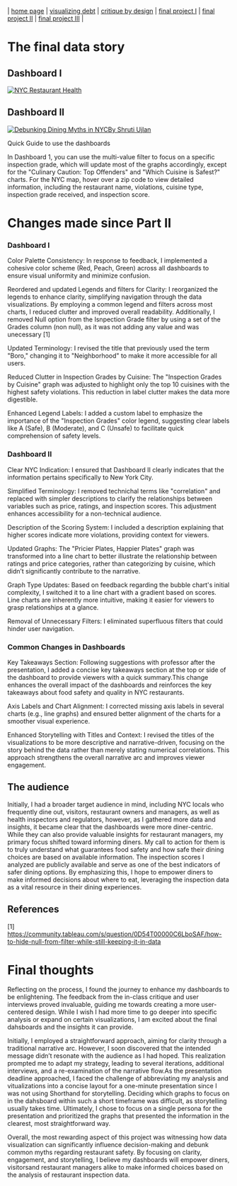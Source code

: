 | [home page](https://shrutiujlan.github.io/tswd-portfolio/) | [visualizing debt](https://shrutiujlan.github.io/tswd-portfolio/visualizing-government-debt) | [critique by design](critique-by-design) |  [final project I](final-project-part-one) | [final project II](final-project-part-two) | [final project III](final-project-part-three) |


# The final data story

## Dashboard I

<div class='tableauPlaceholder' id='viz1728587050653' style='position: relative'><noscript><a href='#'><img alt='NYC Restaurant Health ' src='https:&#47;&#47;public.tableau.com&#47;static&#47;images&#47;Ny&#47;NycDiningInsights&#47;Dashboard1&#47;1_rss.png' style='border: none' /></a></noscript><object class='tableauViz'  style='display:none;'><param name='host_url' value='https%3A%2F%2Fpublic.tableau.com%2F' /> <param name='embed_code_version' value='3' /> <param name='site_root' value='' /><param name='name' value='NycDiningInsights&#47;Dashboard1' /><param name='tabs' value='no' /><param name='toolbar' value='yes' /><param name='static_image' value='https:&#47;&#47;public.tableau.com&#47;static&#47;images&#47;Ny&#47;NycDiningInsights&#47;Dashboard1&#47;1.png' /> <param name='animate_transition' value='yes' /><param name='display_static_image' value='yes' /><param name='display_spinner' value='yes' /><param name='display_overlay' value='yes' /><param name='display_count' value='yes' /><param name='language' value='en-US' /></object></div>                <script type='text/javascript'>                    
  var divElement = document.getElementById('viz1728587050653');                   
  var vizElement = divElement.getElementsByTagName('object')[0];                    vizElement.style.width='1250px';
vizElement.style.height='827px';                  
  var scriptElement = document.createElement('script');                   
  scriptElement.src = 'https://public.tableau.com/javascripts/api/viz_v1.js';                    vizElement.parentNode.insertBefore(scriptElement, vizElement);               
</script>

## Dashboard II

<div class='tableauPlaceholder' id='viz1728584412475' style='position: relative'><noscript><a href='#'><img alt='Debunking Dining Myths in NYCBy Shruti Ujlan ' src='https:&#47;&#47;public.tableau.com&#47;static&#47;images&#47;De&#47;DebunkingDiningMythsinNewyorkCity&#47;Dashboard1&#47;1_rss.png' style='border: none' /></a></noscript><object class='tableauViz'  style='display:none;'><param name='host_url' value='https%3A%2F%2Fpublic.tableau.com%2F' /> <param name='embed_code_version' value='3' /> <param name='site_root' value='' /><param name='name' value='DebunkingDiningMythsinNewyorkCity&#47;Dashboard1' /><param name='tabs' value='no' /><param name='toolbar' value='yes' /><param name='static_image' value='https:&#47;&#47;public.tableau.com&#47;static&#47;images&#47;De&#47;DebunkingDiningMythsinNewyorkCity&#47;Dashboard1&#47;1.png' /> <param name='animate_transition' value='yes' /><param name='display_static_image' value='yes' /><param name='display_spinner' value='yes' /><param name='display_overlay' value='yes' /><param name='display_count' value='yes' /><param name='language' value='en-US' /><param name='filter' value='publish=yes' /></object></div>                
<script type='text/javascript'>                    
  var divElement = document.getElementById('viz1728584412475');                    
  var vizElement = divElement.getElementsByTagName('object')[0];                    
  vizElement.style.minWidth='1000px';
  vizElement.style.maxWidth='1200px';
  vizElement.style.width='100%';
  vizElement.style.minHeight='827px';
  vizElement.style.maxHeight='1027px';
  vizElement.style.height=(divElement.offsetWidth*0.75)+'px';                    
  var scriptElement = document.createElement('script');                    
  scriptElement.src = 'https://public.tableau.com/javascripts/api/viz_v1.js';                    
  vizElement.parentNode.insertBefore(scriptElement, vizElement);                
</script>

Quick Guide to use the dashboards

In Dashboard 1, you can use the multi-value filter to focus on a specific inspection grade, which will update most of the graphs accordingly, except for the "Culinary Caution: Top Offenders" and "Which Cuisine is Safest?" charts. For the NYC map, hover over a zip code to view detailed information, including the restaurant name, violations, cuisine type, inspection grade received, and inspection score.

# Changes made since Part II
### Dashboard I

Color Palette Consistency: In response to feedback, I implemented a cohesive color scheme (Red, Peach, Green) across all dashboards to ensure visual uniformity and minimize confusion.

Reordered and updated Legends and filters for Clarity: I reorganized the legends to enhance clarity, simplifying navigation through the data visualizations. By employing a common legend and filters across most charts, I reduced clutter and improved overall readability. Additionally, I removed  Null option from the Isnpection Grade filter by using a set of the Grades column (non null), as it was not adding any value and was unecessary [1]

Updated Terminology: I revised the title that previously used the term "Boro," changing it to "Neighborhood" to make it more accessible for all users.

Reduced Clutter in Inspection Grades by Cuisine: The "Inspection Grades by Cuisine" graph was adjusted to highlight only the top 10 cuisines with the highest safety violations. This reduction in label clutter makes the data more digestible.

Enhanced Legend Labels: I added a custom label to emphasize the importance of the "Inspection Grades" color legend, suggesting clear labels like A (Safe), B (Moderate), and C (Unsafe) to facilitate quick comprehension of safety levels.

### Dashboard II
Clear NYC Indication: I ensured that Dashboard II clearly indicates that the information pertains specifically to New York City.

Simplified Terminology: I removed technichal terms like "correlation" and replaced with simpler descriptions to clarify the relationships between variables such as price, ratings, and inspection scores. This adjustment enhances accessibility for a non-technical audience.

Description of the Scoring System: I included a description explaining that higher scores indicate more violations, providing context for viewers.

Updated Graphs: The "Pricier Plates, Happier Plates" graph was transformed into a line chart to better illustrate the relationship between ratings and price categories, rather than categorizing by cuisine, which didn’t significantly contribute to the narrative.

Graph Type Updates: Based on feedback regarding the bubble chart's initial complexity, I switched it to a line chart with a gradient based on scores. Line charts are inherently more intuitive, making it easier for viewers to grasp relationships at a glance.

Removal of Unnecessary Filters: I eliminated superfluous filters that could hinder user navigation.

### Common Changes in Dashboards

Key Takeaways Section: Following suggestions with professor after the presentation, I added a concise key takeaways section at the top or side of the dashboard to provide viewers with a quick summary.This change enhances the overall impact of the dashboards and reinforces the key takeaways about food safety and quality in NYC restaurants.

Axis Labels and Chart Alignment: I corrected missing axis labels in several charts (e.g., line graphs) and ensured better alignment of the charts for a smoother visual experience.

Enhanced Storytelling with Titles and Context: I revised the titles of the visualizations to be more descriptive and narrative-driven, focusing on the story behind the data rather than merely stating numerical correlations. This approach strengthens the overall narrative arc and improves viewer engagement.


## The audience
Initially, I had a broader target audience in mind, including NYC locals who frequently dine out, visitors, restaurant owners and managers, as well as health inspectors and regulators, however, as I gathered more data and insights, it became clear that the dashboards were more diner-centric. While they can also provide valuable insights for restaurant managers, my primary focus shifted toward informing diners. My call to action for them is to truly understand what guarantees food safety and how safe their dining choices are based on available information. The inspection scores I analyzed are publicly available and serve as one of the best indicators of safer dining options. By emphasizing this, I hope to empower diners to make informed decisions about where to eat, leveraging the inspection data as a vital resource in their dining experiences.

## References

[1] https://community.tableau.com/s/question/0D54T00000C6LboSAF/how-to-hide-null-from-filter-while-still-keeping-it-in-data

# Final thoughts

Reflecting on the process, I found the journey to enhance my dashboards to be enlightening. The feedback from the in-class critique and user interviews proved invaluable, guiding me towards creating a more user-centered design. While I wish I had more time to go deeper into specific analysis or expand on certain visualizations, I am excited about the final dahsboards and the insights it can provide.

Initially, I employed a straightforward approach, aiming for clarity through a traditional narrative arc. However, I soon discovered that the intended message didn’t resonate with the audience as I had hoped. This realization prompted me to adapt my strategy, leading to several iterations, additional interviews, and a re-examination of the narrative flow.As the presentation deadline approached, I faced the challenge of abbreviating my analysis and vitualizations into a concise layout for a one-minute presentation since I was not using Shorthand for storytelling. Deciding which graphs to focus on in the dahsboard within such a short timeframe was difficult, as storytelling usually takes time. Ultimately, I chose to focus on a single persona for the presentation and prioritized the graphs that presented the information in the clearest, most straightforward way.

Overall, the most rewarding aspect of this project was witnessing how data visualization can significantly influence decision-making and debunk common myths regarding restaurant safety. By focusing on clarity, engagement, and storytelling, I believe my dashboards will empower diners, visitorsand restaurant managers alike to make informed choices based on the analysis of restaurant inspection data.




